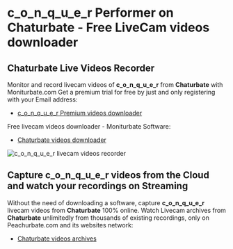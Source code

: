 # c_o_n_q_u_e_r Performer on Chaturbate - Free LiveCam videos downloader

## Chaturbate Live Videos Recorder

Monitor and record livecam videos of **c_o_n_q_u_e_r** from **Chaturbate** with Moniturbate.com
Get a premium trial for free by just and only registering with your Email address:
* [c_o_n_q_u_e_r Premium videos downloader](https://moniturbate.com/request-demo-licence-key.html)

Free livecam videos downloader - Moniturbate Software:
* [Chaturbate videos downloader](https://moniturbate.com/moniturbate-download-software.html)

![c_o_n_q_u_e_r livecam videos recorder](https://peachurnet.com/templates/moniturbate-software.png)


## Capture c_o_n_q_u_e_r videos from the Cloud and watch your recordings on Streaming

Without the need of downloading a software, capture **c_o_n_q_u_e_r** livecam videos from **Chaturbate** 100% online.
Watch Livecam archives from **Chaturbate** unlimitedly from thousands of existing recordings, only on Peachurbate.com and its websites network:
* [Chaturbate videos archives](https://peachurnet.com/)